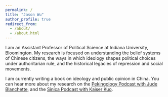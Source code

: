 ```yaml
---
permalink: /
title: "Jason Wu"
author_profile: true
redirect_from: 
  - /about/
  - /about.html
---
```


I am an Assistant Professor of Political Science at Indiana University, Bloomington. My research is focused on understanding the belief systems of Chinese citizens, the ways in which ideology shapes political choices under authoritarian rule, and the historical legacies of repression and social movements.

I am currently writing a book on ideology and public opinion in China. You can hear more about my research on the [Pekingology Podcast with Jude Blanchette](https://www.csis.org/node/60799), and the [Sinica Podcast with Kaiser Kuo](https://art19.com/shows/sinica/episodes/23915b23-f39e-45f3-964f-b62db6e2a940).